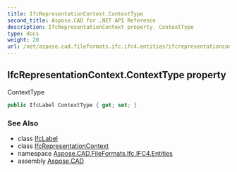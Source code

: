 ```yaml
---
title: IfcRepresentationContext.ContextType
second_title: Aspose.CAD for .NET API Reference
description: IfcRepresentationContext property. ContextType
type: docs
weight: 20
url: /net/aspose.cad.fileformats.ifc.ifc4.entities/ifcrepresentationcontext/contexttype/
---
```

## IfcRepresentationContext.ContextType property

ContextType

```csharp
public IfcLabel ContextType { get; set; }
```

### See Also

* class [IfcLabel](../../../aspose.cad.fileformats.ifc.ifc4.types/ifclabel/)
* class [IfcRepresentationContext](../)
* namespace [Aspose.CAD.FileFormats.Ifc.IFC4.Entities](../../ifcrepresentationcontext/)
* assembly [Aspose.CAD](../../../)


